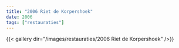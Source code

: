 ```yaml
---
title: "2006 Riet de Korpershoek"
date: 2006
tags: ["restauraties"]
---
```


{{< gallery dir="/images/restauraties/2006 Riet de Korpershoek" />}}
